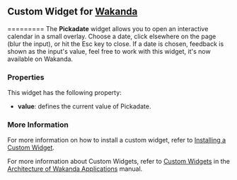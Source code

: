 ## Custom Widget for [Wakanda](http://wakanda.org)
=========
The __Pickadate__ widget allows you to open an interactive calendar in a small overlay. Choose a date, click elsewhere on the page (blur the input), or hit the Esc key to close. If a date is chosen, feedback is shown as the input's value, feel free to work with this widget, it's now available on Wakanda.

### Properties
This widget has the following property:

  * __value__: defines the current value of Pickadate.
  
### More Information
For more information on how to install a custom widget, refer to [Installing a Custom Widget](http://doc.wakanda.org/WakandaStudio0/help/Title/en/page3869.html#1027761).

For more information about Custom Widgets, refer to [Custom Widgets](http://doc.wakanda.org/Wakanda0.v5/help/Title/en/page3863.html "Custom Widgets") in the [Architecture of Wakanda Applications](http://doc.wakanda.org/Wakanda0.v5/help/Title/en/page3844.html "Architecture of Wakanda Applications") manual.
